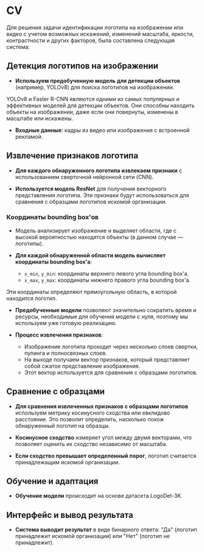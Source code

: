 # CV

Для решения задачи идентификации логотипа на изображении или видео с учетом возможных искажений, изменений масштаба, яркости, контрастности и других факторов, была составлена следующая система:

## Детекция логотипов на изображении

- **Используем предобученную модель для детекции объектов** (например, YOLOv8) для поиска логотипов на изображении.

YOLOv8 и Faster R-CNN являются одними из самых популярных и эффективных моделей для детекции объектов. Они способны находить объекты на изображении, даже если они повернуты, изменены в масштабе или искажены.

- **Входные данные**: кадры из видео или изображения с встроенной рекламой.

## Извлечение признаков логотипа

- **Для каждого обнаруженного логотипа извлекаем признаки** с использованием сверточной нейронной сети (CNN).

- **Используется модель ResNet** для получения векторного представления логотипа. Эти признаки будут использоваться для сравнения с образцами логотипов искомой организации.

### Координаты bounding box'ов

- Модель анализирует изображение и выделяет области, где с высокой вероятностью находятся объекты (в данном случае — логотипы).

- **Для каждой обнаруженной области модель вычисляет координаты bounding box'а**:
  - `x_min`, `y_min`: координаты верхнего левого угла bounding box'а.
  - `x_max`, `y_max`: координаты нижнего правого угла bounding box'а.

Эти координаты определяют прямоугольную область, в которой находится логотип.

- **Предобученные модели** позволяют значительно сократить время и ресурсы, необходимые для обучения модели с нуля, поэтому мы используем уже готовую реализацию.

- **Процесс извлечения признаков**:
  - Изображение логотипа проходит через несколько слоев свертки, пулинга и полносвязных слоев.
  - На выходе получаем вектор признаков, который представляет собой сжатое представление изображения.
  - Этот вектор используется для сравнения с образцами логотипов.

## Сравнение с образцами

- **Для сравнения извлеченных признаков с образцами логотипов** используем метрику косинусного сходства или евклидово расстояние. Это позволит определить, насколько похож обнаруженный логотип на образцы.

- **Косинусное сходство** измеряет угол между двумя векторами, что позволяет оценить их сходство независимо от масштаба.

- **Если сходство превышает определенный порог**, логотип считается принадлежащим искомой организации.

## Обучение и адаптация

- **Обучение модели** происходит на основе датасета LogoDet-3K.

## Интерфейс и вывод результата

- **Система выводит результат** в виде бинарного ответа: "Да" (логотип принадлежит искомой организации) или "Нет" (логотип не принадлежит).



